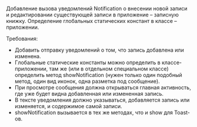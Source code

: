 Добавление вызова уведомлений Notification о внесении новой записи и редактировании существующей записи в приложение – записную книжку.
Определение глобальных статических констант в классе – приложении.

Требования:
 - Добавить отправку уведомлений о том, что запись добавлена или изменена.  
 - Глобальные статические константы можно определить в классе-приложении,
там же (или в отдельном специальном классе) определить метод showNotification (нужен только один подобный метод, один вид иконок, одна разметка под сообщение).  
 - При просмотре сообщения должна открываться главная активность, где уже будет видна добавленная или измененная запись.  
 - В тексте уведомления должно указываться, добавляется запись или изменяется, и содержимое самой записи.  
 - showNotification вызывается в тех же методах, что и show для Toast-ов.
